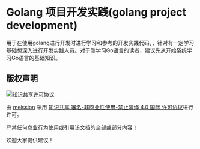 
# Golang 项目开发实践(golang project development)

用于在使用golang进行开发时进行学习和参考的开发实践代码，，针对有一定学习基础想深入进行开发实践人员。对于刚学习Go语言的读者，建议先从开始系统学习Go语言的基础知识。




## 版权声明


<a rel="license" href="http://creativecommons.org/licenses/by-nc-nd/4.0/"><img alt="知识共享许可协议" style="border-width:0" src="https://i.creativecommons.org/l/by-nc-nd/4.0/88x31.png" /></a>

由 <a xmlns:cc="http://creativecommons.org/ns#" href="https://github.com/meission/golang-project-development" property="cc:attributionName" rel="cc:attributionURL">meission</a> 采用 <a rel="license" href="http://creativecommons.org/licenses/by-nc-nd/4.0/">知识共享 署名-非商业性使用-禁止演绎 4.0 国际 许可协议</a>进行许可。

严禁任何商业行为使用或引用该文档的全部或部分内容！

欢迎大家提供建议！
